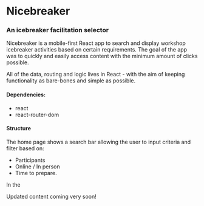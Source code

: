 # Nicebreaker

### An icebreaker facilitation selector
Nicebreaker is a mobile-first React app to search and display workshop icebreaker activities based on certain requirements. The goal of the app was to quickly and easily access content with the minimum amount of clicks possible.

All of the data, routing and logic lives in React - with the aim of keeping functionality as bare-bones and simple as possible.

#### Dependencies:
 - react
 - react-router-dom

#### Structure

The home page shows a search bar allowing the user to input criteria and filter based on:
 - Participants
 - Online / In person
 - Time to prepare.

 In the 

Updated content coming very soon!
